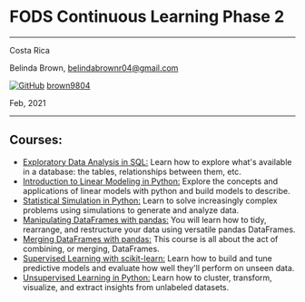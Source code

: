 # FODS Continuous Learning Phase 2

----------

Costa Rica

Belinda Brown, belindabrownr04@gmail.com

[![GitHub](https://img.shields.io/badge/--181717?logo=github&logoColor=ffffff)](https://github.com/)
[brown9804](https://github.com/brown9804)

Feb, 2021

----------

## Courses:

- [Exploratory Data Analysis in SQL:](https://github.com/brown9804/ML_DS_Lpath/blob/main/4-dccphase_2/src/1_exploratory_data_analysis.sql) Learn how to explore what's available in a database: the tables, relationships between them, etc.
- [Introduction to Linear Modeling in Python:](https://github.com/brown9804/ML_DS_Lpath/blob/main/4-dccphase_2/src/2_intro_linear_modeling.py) Explore the concepts and applications of linear models with python and build models to describe.
- [Statistical Simulation in Python:](https://github.com/brown9804/ML_DS_Lpath/blob/main/4-dccphase_2/src/3_statistical_simulation.py) Learn to solve increasingly complex problems using simulations to generate and analyze data.
- [Manipulating DataFrames with pandas:](https://github.com/brown9804/ML_DS_Lpath/blob/main/4-dccphase_2/src/4_manipulatingDataFramesPandas.py) You will learn how to tidy, rearrange, and restructure your data using versatile pandas DataFrames.
- [Merging DataFrames with pandas:](https://github.com/brown9804/ML_DS_Lpath/blob/main/4-dccphase_2/src/5_mergingDataFramesPandas.py) This course is all about the act of combining, or merging, DataFrames.
- [Supervised Learning with scikit-learn:](https://github.com/brown9804/ML_DS_Lpath/blob/main/4-dccphase_2/src/6_supervised_learning_scikit-learn.py) Learn how to build and tune predictive models and evaluate how well they'll perform on unseen data.
- [Unsupervised Learning in Python:](https://github.com/brown9804/ML_DS_Lpath/blob/main/4-dccphase_2/src/7_unsupervised_learning.py) Learn how to cluster, transform, visualize, and extract insights from unlabeled datasets.
